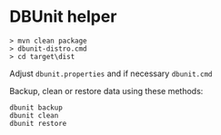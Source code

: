 # DBUnit helper

    > mvn clean package
    > dbunit-distro.cmd
    > cd target\dist

Adjust `dbunit.properties` and if necessary `dbunit.cmd`

Backup, clean or restore data using these methods:

    dbunit backup
    dbunit clean
    dbunit restore
